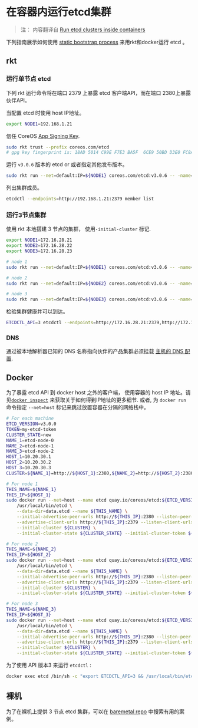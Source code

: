 # 在容器内运行etcd集群

> 注： 内容翻译自 [Run etcd clusters inside containers](https://github.com/coreos/etcd/blob/master/Documentation/op-guide/container.md)

下列指南展示如何使用 [static bootstrap process](clustering.md#static) 来用rkt和docker运行 etcd 。

## rkt

### 运行单节点 etcd

下列 rkt 运行命令将在端口 2379 上暴露 etcd 客户端API，而在端口 2380上暴露伙伴API。

当配置 etcd 时使用 host IP地址。

```bash
export NODE1=192.168.1.21
```

信任 CoreOS [App Signing Key](https://coreos.com/security/app-signing-key/).

```bash
sudo rkt trust --prefix coreos.com/etcd
# gpg key fingerprint is: 18AD 5014 C99E F7E3 BA5F  6CE9 50BD D3E0 FC8A 365E
```

运行 `v3.0.6` 版本的 etcd or 或者指定其他发布版本。

```bash
sudo rkt run --net=default:IP=${NODE1} coreos.com/etcd:v3.0.6 -- -name=node1 -advertise-client-urls=http://${NODE1}:2379 -initial-advertise-peer-urls=http://${NODE1}:2380 -listen-client-urls=http://0.0.0.0:2379 -listen-peer-urls=http://${NODE1}:2380 -initial-cluster=node1=http://${NODE1}:2380
```

列出集群成员。

```bash
etcdctl --endpoints=http://192.168.1.21:2379 member list
```

### 运行3节点集群

使用 rkt 本地搭建 3 节点的集群， 使用`-initial-cluster` 标记.

```bash
export NODE1=172.16.28.21
export NODE2=172.16.28.22
export NODE3=172.16.28.23
```

```bash
# node 1
sudo rkt run --net=default:IP=${NODE1} coreos.com/etcd:v3.0.6 -- -name=node1 -advertise-client-urls=http://${NODE1}:2379 -initial-advertise-peer-urls=http://${NODE1}:2380 -listen-client-urls=http://0.0.0.0:2379 -listen-peer-urls=http://${NODE1}:2380 -initial-cluster=node1=http://${NODE1}:2380,node2=http://${NODE2}:2380,node3=http://${NODE3}:2380

# node 2
sudo rkt run --net=default:IP=${NODE2} coreos.com/etcd:v3.0.6 -- -name=node2 -advertise-client-urls=http://${NODE2}:2379 -initial-advertise-peer-urls=http://${NODE2}:2380 -listen-client-urls=http://0.0.0.0:2379 -listen-peer-urls=http://${NODE2}:2380 -initial-cluster=node1=http://${NODE1}:2380,node2=http://${NODE2}:2380,node3=http://${NODE3}:2380

# node 3
sudo rkt run --net=default:IP=${NODE3} coreos.com/etcd:v3.0.6 -- -name=node3 -advertise-client-urls=http://${NODE3}:2379 -initial-advertise-peer-urls=http://${NODE3}:2380 -listen-client-urls=http://0.0.0.0:2379 -listen-peer-urls=http://${NODE3}:2380 -initial-cluster=node1=http://${NODE1}:2380,node2=http://${NODE2}:2380,node3=http://${NODE3}:2380
```

检验集群健康并可以到达。

```bash
ETCDCTL_API=3 etcdctl --endpoints=http://172.16.28.21:2379,http://172.16.28.22:2379,http://172.16.28.23:2379 endpoint-health
```

### DNS

通过被本地解析器已知的 DNS 名称指向伙伴的产品集群必须挂载 [主机的 DNS 配置](https://coreos.com/kubernetes/docs/latest/kubelet-wrapper.html#customizing-rkt-options).

## Docker

为了暴露 etcd API 到 docker host 之外的客户端， 使用容器的 host IP 地址。请见[`docker inspect`](https://docs.docker.com/engine/reference/commandline/inspect) 来获取关于如何得到IP地址的更多细节. 或者, 为 `docker run` 命令指定 `--net=host` 标记来跳过放置容器在分隔的网络栈中。

```bash
# For each machine
ETCD_VERSION=v3.0.0
TOKEN=my-etcd-token
CLUSTER_STATE=new
NAME_1=etcd-node-0
NAME_2=etcd-node-1
NAME_3=etcd-node-2
HOST_1=10.20.30.1
HOST_2=10.20.30.2
HOST_3=10.20.30.3
CLUSTER=${NAME_1}=http://${HOST_1}:2380,${NAME_2}=http://${HOST_2}:2380,${NAME_3}=http://${HOST_3}:2380

# For node 1
THIS_NAME=${NAME_1}
THIS_IP=${HOST_1}
sudo docker run --net=host --name etcd quay.io/coreos/etcd:${ETCD_VERSION} \
	/usr/local/bin/etcd \
    --data-dir=data.etcd --name ${THIS_NAME} \
	--initial-advertise-peer-urls http://${THIS_IP}:2380 --listen-peer-urls http://${THIS_IP}:2380 \
	--advertise-client-urls http://${THIS_IP}:2379 --listen-client-urls http://${THIS_IP}:2379 \
	--initial-cluster ${CLUSTER} \
	--initial-cluster-state ${CLUSTER_STATE} --initial-cluster-token ${TOKEN}

# For node 2
THIS_NAME=${NAME_2}
THIS_IP=${HOST_2}
sudo docker run --net=host --name etcd quay.io/coreos/etcd:${ETCD_VERSION} \
	/usr/local/bin/etcd \
    --data-dir=data.etcd --name ${THIS_NAME} \
	--initial-advertise-peer-urls http://${THIS_IP}:2380 --listen-peer-urls http://${THIS_IP}:2380 \
	--advertise-client-urls http://${THIS_IP}:2379 --listen-client-urls http://${THIS_IP}:2379 \
	--initial-cluster ${CLUSTER} \
	--initial-cluster-state ${CLUSTER_STATE} --initial-cluster-token ${TOKEN}

# For node 3
THIS_NAME=${NAME_3}
THIS_IP=${HOST_3}
sudo docker run --net=host --name etcd quay.io/coreos/etcd:${ETCD_VERSION} \
	/usr/local/bin/etcd \
    --data-dir=data.etcd --name ${THIS_NAME} \
	--initial-advertise-peer-urls http://${THIS_IP}:2380 --listen-peer-urls http://${THIS_IP}:2380 \
	--advertise-client-urls http://${THIS_IP}:2379 --listen-client-urls http://${THIS_IP}:2379 \
	--initial-cluster ${CLUSTER} \
	--initial-cluster-state ${CLUSTER_STATE} --initial-cluster-token ${TOKEN}
```

为了使用 API 版本3 来运行 `etcdctl` :

```bash
docker exec etcd /bin/sh -c "export ETCDCTL_API=3 && /usr/local/bin/etcdctl put foo bar"
```

## 裸机

为了在裸机上提供 3 节点 etcd 集群，可以在 [baremetal repo](https://github.com/coreos/coreos-baremetal/tree/master/examples) 中搜索有用的案例。

